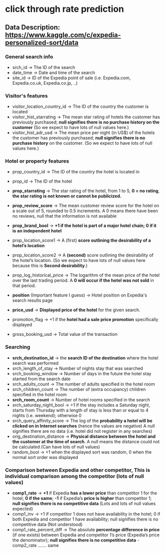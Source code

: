 # click through rate prediction

## Data Description:  https://www.kaggle.com/c/expedia-personalized-sort/data

### General search info

- srch_id -> The ID of the search
- date_time -> Date and time of the search
- site_id -> ID of the Expedia point of sale (i.e. Expedia.com, Expedia.co.uk, Expedia.co.jp, ..)

### Visitor's features

- visitor_location_country_id  -> The ID of the country the customer is located
- visitor_hist_starrating -> The mean star rating of hotels the customer has previously purchased; **null signifies there is no purchase history on the customer** (So we expect to have lots of null values here.)
- visitor_hist_adr_usd -> The mean price per night (in US$) of the hotels the customer has previously purchased; **null signifies there is no purchase history** on the customer. (So we expect to have lots of null values here.)

### Hotel or property features

- prop_country_id -> The ID of the country the hotel is located in
- prop_id -> The ID of the hotel
- **prop_starrating** -> The star rating of the hotel, from 1 to 5, **0 = no rating**, **the star rating is not known or cannot be publicized.**
- **prop_review_score** -> The mean customer review score for the hotel on a scale out of 5, rounded to 0.5 increments. A 0 means there have been no reviews, null that the information is not available
- **prop_brand_bool** -> **+1 if the hotel is part of a major hotel chain; 0 if it is an independent hotel**
- prop_location_score1 -> A (first) **score outlining the desirability of a hotel’s location**
- prop_location_score2 -> A **(second)** score outlining the desirability of the hotel’s location. (So we expect to have lots of null values here because this is **Second desirability**.)
- prop_log_historical_price -> The logarithm of the mean price of the hotel over the last trading period. A **0 will occur if the hotel was not sold** in that period.

- **position** (Important feature I guess) -> Hotel position on Expedia's search results page
- **price_usd** -> **Displayed price of the hotel** for the given search.
- promotion_flag -> +1 if the **hotel had a sale price promotion** specifically displayed

- gross_booking_usd -> Total value of the transaction

### Searching 

- **srch_destination_id** -> the **search ID of the destination** where the hotel search was performed
- srch_length_of_stay ->  Number of nights stay that was searched
- srch_booking_window -> Number of days in the future the hotel stay started from the search date
- srch_adults_count -> The number of adults specified in the hotel room
- srch_children_count -> The number of (extra occupancy) children specified in the hotel room
- **srch_room_count** -> Number of hotel rooms specified in the search
- srch_saturday_night_bool -> +1 if the stay includes a Saturday night, starts from Thursday with a length of stay is less than or equal to 4 nights (i.e. weekend); otherwise 0
- srch_query_affinity_score -> The log of the **probability a hotel will be clicked on in Internet searches** (hence the values are negative)  A null signifies there are no data (i.e. hotel did not register in any searches)
- orig_destination_distance -> **Physical distance between the hotel and the customer at the time of search**. A null means the distance could not be calculated.(Can have lots of null values)
- random_bool -> +1 when the displayed sort was random, 0 when the normal sort order was displayed

### Comparison between Expedia and other competitor, This is individual comparison among the competitor (lots of null values)


- **comp1_rate** -> **+1** if Expedia **has a lower price** than competitor 1 for the hotel;    **0 if the same**;     **-1** if Expedia’s **price is higher** than competitor 1; **null signifies there is no competitive data** (Lots and lots of null values expected)
- comp1_inv -> +1 if competitor 1 does not have availability in the hotel; 0 if both Expedia and competitor 1 have availability; null signifies there is no competitive data (Not understood)
- comp1_rate_percent_diff -> The absolute **percentage difference in price** (if one exists) between Expedia and competitor 1’s price (Expedia’s price the denominator); **null signifies there is no competitive data**
-comp2_rate ....... same 

